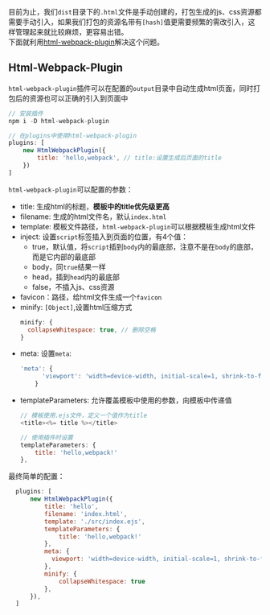 目前为止，我们`dist`目录下的`.html`文件是手动创建的，打包生成的js、css资源都需要手动引入，如果我们打包的资源名带有`[hash]`值更需要频繁的需改引入，这样管理起来就比较麻烦，更容易出错。  
下面就利用[html-webpack-plugin](//github.com/jantimon/html-webpack-plugin)解决这个问题。

## Html-Webpack-Plugin
`html-webpack-plugin`插件可以在配置的`output`目录中自动生成html页面，同时打包后的资源也可以正确的引入到页面中
```js
// 安装插件
npm i -D html-webpack-plugin

// 在plugins中使用html-webpack-plugin
plugins: [
    new HtmlWebpackPlugin({
        title: 'hello,webpack', // title:设置生成后页面的title
    })
]
```
`html-webpack-plugin`可以配置的参数：
- title: 生成html的标题，**模板中的title优先级更高**
- filename: 生成的html文件名，默认`index.html`
- template: 模板文件路径，`html-webpack-plugin`可以根据模板生成html文件
- inject: 设置`script`标签插入到页面的位置，有4个值：
  - true，默认值，将`script`插到`body`内的最底部，注意不是在`body`的底部，而是它内部的最底部
  - body，同`true`结果一样
  - head，插到`head`内的最底部
  - false，不插入js、css资源
- favicon：路径，给html文件生成一个`favicon`
- minify: `[Object]`,设置html压缩方式
    ```js
    minify: {
      collapseWhitespace: true, // 删除空格
    }
    ```
- meta: 设置`meta`:
  ```js
  'meta': {
        'viewport': 'width=device-width, initial-scale=1, shrink-to-fit=no'
      }
  ```
- templateParameters: 允许覆盖模板中使用的参数，向模板中传递值
  ```js
  // 模板使用.ejs文件，定义一个值作为title
  <title><%= title %></title>

  // 使用插件时设置
  templateParameters: {
      title: 'hello,webpack!'
  },
  ```

最终简单的配置：
```js
  plugins: [
      new HtmlWebpackPlugin({
          title: 'hello',
          filename: 'index.html',
          template: './src/index.ejs',
          templateParameters: {
              title: 'hello,webpack!'
          },
          meta: {
            viewport: 'width=device-width, initial-scale=1, shrink-to-fit=no'
          },
          minify: {
              collapseWhitespace: true
          },
      }),
  ]
```
